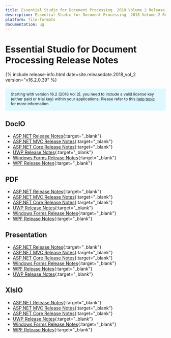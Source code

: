```yaml
---
title: Essential Studio for Document Processing  2018 Volume 2 Release Notes
description: Essential Studio for Document Processing  2018 Volume 2 Release Notes
platform: file-formats
documentation: ug
---
```


# Essential Studio for Document Processing Release Notes


{% include release-info.html date=site.releasedate.2018_vol_2  version="v16.2.0.39" %} 


<style>
#license {
    font-size: .88em!important;
margin-top: 1.5em;     margin-bottom: 1.5em;
    background-color: #def8ff;
    padding: 10px 17px 14px;
}
</style>

<div id="license">
Starting with version 16.2 (2018 Vol 2), you need to include a valid license key (either paid or trial key) within your applications. 
Please refer to this <a href="/common/essential-studio/licensing/license-key">help topic</a> for more information   
</div>



## DocIO

* [ASP.NET Release Notes](/aspnet/release-notes/v16.2.0.41#docio){:target="_blank"}
* [ASP.NET MVC Release Notes](/aspnetmvc/release-notes/v16.2.0.41#docio){:target="_blank"}
* [ASP.NET Core Release Notes](/aspnet-core/release-notes/v16.2.0.41#docio){:target="_blank"}
* [UWP Release Notes](/uwp/release-notes/v16.2.0.41#docio){:target="_blank"}
* [Windows Forms Release Notes](/windowsforms/release-notes/v16.2.0.41#docio){:target="_blank"}
* [WPF Release Notes](/wpf/release-notes/v16.2.0.41#docio){:target="_blank"}


## PDF

* [ASP.NET Release Notes](/aspnet/release-notes/v16.2.0.41#pdf){:target="_blank"}
* [ASP.NET MVC Release Notes](/aspnetmvc/release-notes/v16.2.0.41#pdf){:target="_blank"}
* [ASP.NET Core Release Notes](/aspnet-core/release-notes/v16.2.0.41#pdf){:target="_blank"}
* [UWP Release Notes](/uwp/release-notes/v16.2.0.41#pdf){:target="_blank"}
* [Windows Forms Release Notes](/windowsforms/release-notes/v16.2.0.41#pdf){:target="_blank"}
* [WPF Release Notes](/wpf/release-notes/v16.2.0.41#pdf){:target="_blank"}


## Presentation

* [ASP.NET Release Notes](/aspnet/release-notes/v16.2.0.41#presentation){:target="_blank"}
* [ASP.NET MVC Release Notes](/aspnetmvc/release-notes/v16.2.0.41#presentation){:target="_blank"}
* [ASP.NET Core Release Notes](/aspnet-core/release-notes/v16.2.0.41#presentation){:target="_blank"}
* [Windows Forms Release Notes](/windowsforms/release-notes/v16.2.0.41#presentation){:target="_blank"}
* [WPF Release Notes](/wpf/release-notes/v16.2.0.41#presentation){:target="_blank"}
* [UWP Release Notes](/uwp/release-notes/v16.2.0.41#presentation){:target="_blank"}


## XlsIO

* [ASP.NET Release Notes](/aspnet/release-notes/v16.2.0.41#xlsio){:target="_blank"}
* [ASP.NET MVC Release Notes](/aspnetmvc/release-notes/v16.2.0.41#xlsio){:target="_blank"}
* [ASP.NET Core Release Notes](/aspnet-core/release-notes/v16.2.0.41#xlsio){:target="_blank"}
* [UWP Release Notes](/uwp/release-notes/v16.2.0.41#xlsio){:target="_blank"}
* [Windows Forms Release Notes](/windowsforms/release-notes/v16.2.0.41#xlsio){:target="_blank"}
* [WPF Release Notes](/wpf/release-notes/v16.2.0.41#xlsio){:target="_blank"}